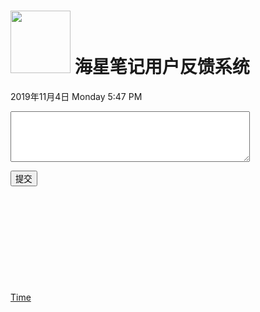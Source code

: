 <html xmlns="http://www.w3.org/1999/xhtml">
<head>
<meta http-equiv="Content-Type" content="text/html; charset=utf-8" />

</head>

<body>
<h1 class="a" id="a"><strong>  <img src="http://chuantu.xyz/t6/703/1572872622x1031866013.png" width="96" height="100" /> 海星笔记用户反馈系统
</strong></h1>
<p>
  <!-- #BeginDate format:wfcCh2a -->2019年11月4日 Monday 5:47 PM<!-- #EndDate --></p>
<form id="form1" name="form1" method="post" action="">
  <p>
    <label>
    <textarea name="fankui" id="fankui" cols="45" rows="5"></textarea>
    </label>
  </p>
  <p>
    <input type="submit" name="button" id="button" value="提交" />
  </p>
</form>
<p>&nbsp;</p>
<p>&nbsp;</p>
<p>&nbsp;</p>
<p>&nbsp;</p>
<p>&nbsp;</p>
  
<script type="text/javascript">
  function getNowFormatDate() {
    var date = new Date();
    var seperator1 = "-";
    var seperator2 = ":";
    var month = date.getMonth() + 1;
    var strDate = date.getDate();
    if (month >= 1 && month <= 9) {
      month = "0" + month;
    }
    if (strDate >= 0 && strDate <= 9) {
      strDate = "0" + strDate;
    }
    var currentdate = date.getFullYear() + seperator1 + month + seperator1 + strDate
            + " " + date.getHours() + seperator2 + date.getMinutes()
            + seperator2 + date.getSeconds();

    alert(currentdate);
  }



</script>
<a href="javascript:void(0)" onclick="getNowFormatDate()">Time</a>
</body>
</html>
